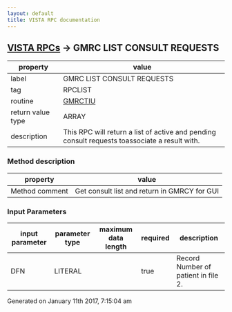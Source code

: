 ```yaml
---
layout: default
title: VISTA RPC documentation
---
```




## [VISTA RPCs](TableOfContent.md) &#8594; GMRC LIST CONSULT REQUESTS 

 property | value 
--- | --- 
 label | GMRC LIST CONSULT REQUESTS
 tag | RPCLIST
 routine | [GMRCTIU](http://code.osehra.org/dox/Routine_GMRCTIU_source.html)
 return value type | ARRAY
 description | This RPC will return a list of active and pending consult requests toassociate a result with.


### Method description

 property | value 
--- | --- 
 Method comment | Get consult list and return in GMRCY for GUI

### Input Parameters

| input parameter | parameter type | maximum data length | required | description | 
| --- | --- | --- | --- | --- | 
| DFN | LITERAL |  | true | Record Number of patient in file 2. | 




 Generated on January 11th 2017, 7:15:04 am